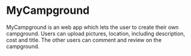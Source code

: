 # MyCampground
 MyCampground is an web app which lets the user to create their own campground. Users can upload pictures, location, including description, cost and title. The other users can comment and review on the campground.
